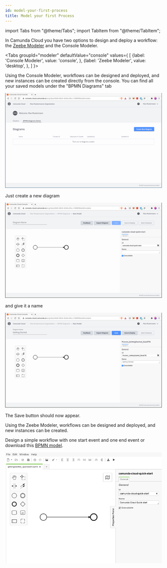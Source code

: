 ```yaml
---
id: model-your-first-process
title: Model your first Process
---
```


import Tabs from "@theme/Tabs";
import TabItem from "@theme/TabItem";

In Camunda Cloud you have two options to design and deploy a workflow: the [Zeebe Modeler](https://github.com/zeebe-io/zeebe-modeler/releases) and the Console Modeler.
 

<Tabs groupId="modeler" defaultValue="console" values={
    [
        {label: 'Console Modeler', value: 'console', },
        {label: 'Zeebe Modeler', value: 'desktop', },
    ]
}>


<TabItem value='console'>
Using the Console Modeler, workflows can be designed and deployed, and new instances can be created directly from the console. You can find all your saved models under the "BPMN Diagrams" tab

![console-modeler](./img/cloud-modeler.png)

Just create a new diagram

![console-modeler-new-diagram](./img/cloud-modeler-new-diagram.png)

and give it a name


![console-modeler-new-diagram](./img/cloud-modeler-new-diagram-with-name.png)

The Save button should now appear.

</TabItem>


<TabItem value='desktop'>

Using the Zeebe Modeler, workflows can be designed and deployed, and new instances can be created.

Design a simple workflow with one start event and one end event or download this [BPMN model](./bpmn/gettingstarted_quickstart.bpmn).

![zeebe-modeler](./img/zeebe-modeler.png)
</TabItem>
</Tabs>

